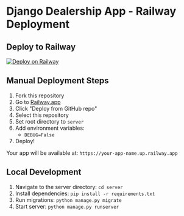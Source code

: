 # Django Dealership App - Railway Deployment

## Deploy to Railway

[![Deploy on Railway](https://railway.app/button.svg)](https://railway.app/template/WVGo0j?referralCode=alphasec)

## Manual Deployment Steps

1. Fork this repository
2. Go to [Railway.app](https://railway.app)
3. Click "Deploy from GitHub repo"
4. Select this repository
5. Set root directory to `server`
6. Add environment variables:
   - `DEBUG=False`
7. Deploy!

Your app will be available at: `https://your-app-name.up.railway.app`

## Local Development

1. Navigate to the server directory: `cd server`
2. Install dependencies: `pip install -r requirements.txt`
3. Run migrations: `python manage.py migrate`
4. Start server: `python manage.py runserver`

